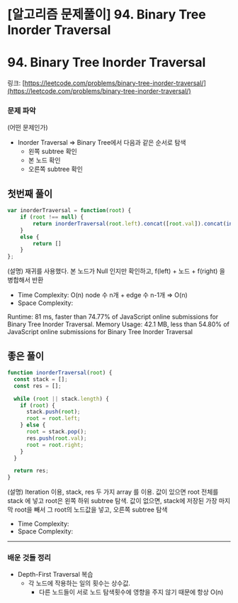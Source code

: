 # [알고리즘 문제풀이] 94. Binary Tree Inorder Traversal

# 94. Binary Tree Inorder Traversal

링크: [https://leetcode.com/problems/binary-tree-inorder-traversal/](https://leetcode.com/problems/binary-tree-inorder-traversal/)

### 문제 파악

(어떤 문제인가)

- Inorder Traversal ⇒ Binary Tree에서 다음과 같은 순서로 탐색
    - 왼쪽 subtree 확인
    - 본 노드 확인
    - 오른쪽 subtree 확인

## 첫번째 풀이

```jsx
var inorderTraversal = function(root) {
    if (root !== null) {
        return inorderTraversal(root.left).concat([root.val]).concat(inorderTraversal(root.right));
    }
    else {
        return []
    }
};
```

(설명) 재귀를 사용했다. 본 노드가 Null 인지만 확인하고, f(left) + 노드 + f(right) 을 병합해서 반환

- Time Complexity: O(n) node 수 n개 + edge 수 n-1개 ⇒ O(n)
- Space Complexity:

Runtime: 81 ms, faster than 74.77% of JavaScript online submissions for Binary Tree Inorder Traversal.
Memory Usage: 42.1 MB, less than 54.80% of JavaScript online submissions for Binary Tree Inorder Traversal

## 좋은 풀이

```jsx
function inorderTraversal(root) {
  const stack = [];
  const res = [];

  while (root || stack.length) {
    if (root) {
      stack.push(root);
      root = root.left;
    } else {
      root = stack.pop();
      res.push(root.val);
      root = root.right;
    }
  }

  return res;
}
```

(설명) Iteration 이용, stack, res 두 가지 array 를 이용. 값이 있으면 root 전체를 stack 에 넣고 root은 왼쪽 하위 subtree 탐색. 값이 없으면, stack에 저장된 가장 마지막 root을 빼서 그 root의 노드값을 넣고, 오른쪽 subtree 탐색

- Time Complexity:
- Space Complexity:

---

### 배운 것들 정리

- Depth-First Traversal 복습
    - 각 노드에 작용하는 일의 횟수는 상수값.
        - 다른 노드들이 서로 노드 탐색횟수에 영향을 주지 않기 때문에 항상 O(n)